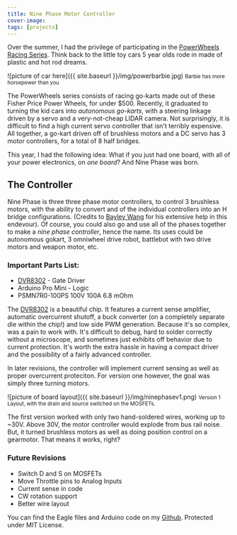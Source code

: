 ```yaml
---
title: Nine Phase Motor Controller
cover-image: 
tags: [projects]
---
```


Over the summer, I had the privilege of participating in the [PowerWheels Racing Series][ppprs]. Think back to the little toy cars 5 year olds rode in made of plastic and hot rod dreams. 

![picture of car here]({{ site.baseurl }}/img/powerbarbie.jpg) <small>Barbie has more horsepower than you</small>

The PowerWheels series consists of racing go-karts made out of these Fisher Price Power Wheels, for under $500. Recently, it graduated to turning the kid cars into *autonomous go-karts*, with a steering linkage driven by a servo and a very-not-cheap LIDAR camera. Not surprisingly, it is difficult to find a high current servo controller that isn't terribly expensive. All together, a go-kart driven off of brushless motors and a DC servo has 3 motor controllers, for a total of 8 half bridges.

This year, I had the following idea: What if you just had one board, with all of your power electronics, on *one board*? And Nine Phase was born.

## The Controller ##
Nine Phase is three three phase motor controllers, to control 3 brushless motors, with the ability to convert and of the individual controllers into an H bridge configurations. (Credits to [Bayley Wang][bayley] for his extensive help in this endevour). Of course, you could also go and use all of the phases together to make a *nine phase controller*, hence the name. Its uses could be autonomous gokart, 3 omniwheel drive robot, battlebot with two drive motors and weapon motor, etc. 

### Important Parts List: ###
* [DVR8302][dvr] - Gate Driver
* Arduino Pro Mini - Logic 
* PSMN7R0-100PS 100V 100A 6.8 mOhm 

The [DVR8302][dvr] is a beautiful chip. It features a current sense amplifier, automatic overcurrent shutoff, a buck converter (on a completely separate die within the chip!) and low side PWM generation. 
Because it's so complex, was a pain to work with. It's difficult to debug, hard to solder correctly without a microscope, and sometimes just exhibits off behavior due to current protection. It's worth the extra hassle in having a compact driver and the possibility of a fairly advanced controller.

In later revisions, the controller will implement current sensing as well as proper overcurrent proteciton. For version one however, the goal was simply three turning motors. 

![picture of board layout]({{ site.baseurl }}/img/ninephasev1.png) <small>Version 1 Layout, with the drain and source switched on the MOSFETs.</small>

The first version worked with only two hand-soldered wires, working up to ~30V. Above 30V, the motor controller would explode from bus rail noise. But, it turned brushless motors as well as doing position control on a gearmotor. That means it works, right?

### Future Revisions ###
* Switch D and S on MOSFETs
* Move Throttle pins to Analog Inputs
* Current sense in code
* CW rotation support
* Better wire layout

 You can find the Eagle files and Arduino code on my [Github][ninephase]. Protected under MIT License. 



[anchorcms]:   https://anchorcms.com/
[jekyll]:      http://jekyllrb.com
[jekyll-gh]:   https://github.com/jekyll/jekyll
[jekyll-help]: https://github.com/jekyll/jekyll-help
[githubpages]: https://pages.github.com/
[mywebsite]:   https://github.com/rebeccali/holo-alfa/
[holoalfa]:    https://github.com/steinvc/holo-alfa
[ppprs]:       http://http://www.powerracingseries.org/
[dvr]:    	   https://www.ti.com/docs/prod/folders/print/drv8302.html
[chainsawfet]: http://www.nxp.com/documents/data_sheet/PSMN7R0-100PS.pdf
[bayley]:      http://isopack.blogspot.com
[ninephase]:   https://github.com/rebeccali/ninephase